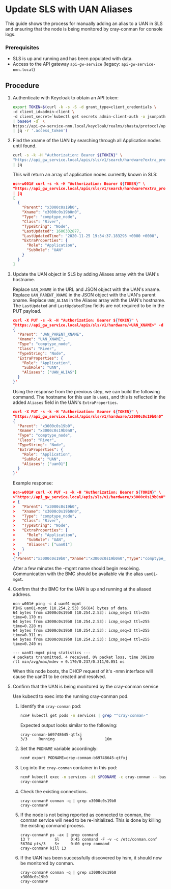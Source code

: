 # Update SLS with UAN Aliases

This guide shows the process for manually adding an alias to a UAN in SLS and ensuring that the node
is being monitored by cray-conman for console logs.

### Prerequisites 
* SLS is up and running and has been populated with data.
* Access to the API gateway `api-gw-service` (legacy: `api-gw-service-nmn.local`)

## Procedure 

1. Authenticate with Keycloak to obtain an API token:

   ```bash
   export TOKEN=$(curl -k -s -S -d grant_type=client_credentials \
   -d client_id=admin-client \
   -d client_secret=`kubectl get secrets admin-client-auth -o jsonpath='{.data.client-secret}' \
   | base64 -d` \
   https://api-gw-service-nmn.local/keycloak/realms/shasta/protocol/openid-connect/token \
   | jq -r '.access_token')
   ```

1. Find the xname of the UAN by searching through all Application nodes until found.

   ```bash
   curl -s -k -H "Authorization: Bearer ${TOKEN}" \
   "https://api_gw_service.local/apis/sls/v1/search/hardware?extra_properties.Role=Application" \
   | jq
   ```

   This will return an array of application nodes currently known in SLS:
   ```json
   ncn-w001# curl -s -k -H "Authorization: Bearer ${TOKEN}" \
   "https://api_gw_service.local/apis/sls/v1/search/hardware?extra_properties.Role=Application" \
   | jq
   [
     {
       "Parent": "x3000c0s19b0",
       "Xname": "x3000c0s19b0n0",
       "Type": "comptype_node",
       "Class": "River",
       "TypeString": "Node",
       "LastUpdated": 1606332877,
       "LastUpdatedTime": "2020-11-25 19:34:37.183293 +0000 +0000",
       "ExtraProperties": {
         "Role": "Application",
         "SubRole": "UAN"
       }
     }
   ]
   ```

1. Update the UAN object in SLS by adding Aliases array with the UAN's hostname.

   Replace `UAN_XNAME` in the URL and JSON object with the UAN's xname.
   Replace `UAN_PARENT_XNAME` in the JSON object with the UAN's parent xname.
   Replace `UAN_ALIAS` in the Aliases array with the UAN's hostname.
   The `LastUpdated` and `LastUpdatedTime` fields are not required to be in the PUT payload.

   ```json
   curl -X PUT -s -k -H "Authorization: Bearer ${TOKEN}" \
   "https://api_gw_service.local/apis/sls/v1/hardware/<UAN_XNAME>" -d '
   {
     "Parent": "UAN_PARENT_XNAME",
     "Xname": "UAN_XNAME",
     "Type": "comptype_node",
     "Class": "River",
     "TypeString": "Node",
     "ExtraProperties": {
       "Role": "Application",
       "SubRole": "UAN",
       "Aliases": ["UAN_ALIAS"]
     }
   }'
   ```


   Using the response from the previous step, we can build the following command. The hostname for this uan is `uan01`, and this is reflected in the added `Aliases` field in the UAN's `ExtraProperties`.

   ```json
   curl -X PUT -s -k -H "Authorization: Bearer ${TOKEN}" \
   "https://api_gw_service.local/apis/sls/v1/hardware/x3000c0s19b0n0" -d '
   {
     "Parent": "x3000c0s19b0",
     "Xname": "x3000c0s19b0n0",
     "Type": "comptype_node",
     "Class": "River",
     "TypeString": "Node",
     "ExtraProperties": {
       "Role": "Application",
       "SubRole": "UAN",
       "Aliases": ["uan01"]
     }
   }'
   ```

   Example response:

   ```json
   ncn-w001# curl -X PUT -s -k -H "Authorization: Bearer ${TOKEN}" \
   >"https://api_gw_service.local/apis/sls/v1/hardware/x3000c0s19b0n0" -d '
   > {
   >   "Parent": "x3000c0s19b0",
   >   "Xname": "x3000c0s19b0n0",
   >   "Type": "comptype_node",
   >   "Class": "River",
   >   "TypeString": "Node",
   >   "ExtraProperties": {
   >     "Role": "Application",
   >     "SubRole": "UAN",
   >     "Aliases": ["uan01"]
   >   }
   > }'
   {"Parent":"x3000c0s19b0","Xname":"x3000c0s19b0n0","Type":"comptype_node","Class":"River","TypeString":"Node","LastUpdated":1606332877,"LastUpdatedTime":"2020-11-25 19:34:37.183293 +0000 +0000","ExtraProperties":{"Aliases":["uan01"],"Role":"Application","SubRole":"UAN"}}
   ```

   After a few minutes the -mgmt name should begin resolving. Communication with the BMC should be available via the alias `uan01-mgmt`.

1. Confirm that the BMC for the UAN is up and running at the aliased address.

   ```
   ncn-w001# ping -c 4 uan01-mgmt
   PING uan01-mgmt (10.254.2.53) 56(84) bytes of data.
   64 bytes from x3000c0s19b0 (10.254.2.53): icmp_seq=1 ttl=255 time=0.170 ms
   64 bytes from x3000c0s19b0 (10.254.2.53): icmp_seq=2 ttl=255 time=0.228 ms
   64 bytes from x3000c0s19b0 (10.254.2.53): icmp_seq=3 ttl=255 time=0.311 ms
   64 bytes from x3000c0s19b0 (10.254.2.53): icmp_seq=4 ttl=255 time=0.240 ms

   --- uan01-mgmt ping statistics ---
   4 packets transmitted, 4 received, 0% packet loss, time 3061ms
   rtt min/avg/max/mdev = 0.170/0.237/0.311/0.051 ms
   ```

   When this node boots, the DHCP request of it's -nmn interface will cause the uan01 to be created and resolved.

1. Confirm that the UAN is being monitored by the cray-conman service

   Use kubectl to exec into the running cray-conman pod.

   1. Identify the `cray-conman` pod:

      ```bash
      ncn# kubectl get pods -n services | grep "^cray-conman-"
      ```
   
      Expected output looks similar to the following:

      ```
      cray-conman-b69748645-qtfxj                                     3/3     Running           0          16m
      ```

   1. Set the `PODNAME` variable accordingly:

      ```bash
      ncn# export PODNAME=cray-conman-b69748645-qtfxj
      ```

   1. Log into the `cray-conman` container in this pod:

      ```bash
      ncn# kubectl exec -n services -it $PODNAME -c cray-conman -- bash
      cray-conman#  
      ```

   1. Check the existing connections.

      ```
      cray-conman# conman -q | grep x3000c0s19b0
      cray-conman#
      ```

   1. If the node is not being reported as connected to conman, the conman service will need to
      be re-initialized.  This is done by killing the existing conmand process.

      ```
      cray-conman# ps -ax | grep conmand
      13 ?           Sl     0:45 conmand -F -v -c /etc/conman.conf
      56704 pts/3    S+     0:00 grep conmand
      cray-conman# kill 13
      ```

   1. If the UAN has been successfully discovered by hsm, it should now be monitored by conman.

      ```
      cray-conman# conman -q | grep x3000c0s19b0
      x3000c0s19b0
      cray-conman#
      ```
